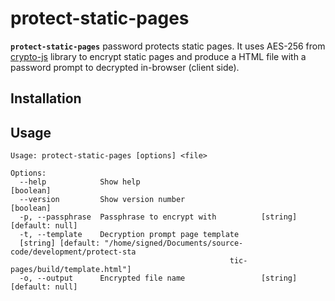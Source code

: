 # protect-static-pages

**`protect-static-pages`** password protects static pages. It uses AES-256 from [crypto-js](https://github.com/brix/crypto-js) library to encrypt static pages and produce a HTML file with a password prompt to decrypted in-browser (client side).

## Installation

## Usage

```text
Usage: protect-static-pages [options] <file>

Options:
  --help            Show help                                          [boolean]
  --version         Show version number                                [boolean]
  -p, --passphrase  Passphrase to encrypt with          [string] [default: null]
  -t, --template    Decryption prompt page template
  [string] [default: "/home/signed/Documents/source-code/development/protect-sta
                                                 tic-pages/build/template.html"]
  -o, --output      Encrypted file name                 [string] [default: null]
```